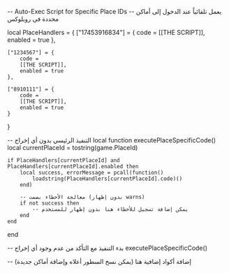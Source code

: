 -- Auto-Exec Script for Specific Place IDs
-- يعمل تلقائياً عند الدخول إلى أماكن محددة في روبلوكس

local PlaceHandlers = {
    ["17453916834"] = {
        code = 
        [[THE SCRIPT]],
        enabled = true
    },
    
    ["1234567"] = {
        code = 
        [[THE SCRIPT]],
        enabled = true
    },
    
    ["8910111"] = {
        code = 
        [[THE SCRIPT]],
        enabled = true
    }
}

-- التنفيذ الرئيسي بدون أي إخراج
local function executePlaceSpecificCode()
    local currentPlaceId = tostring(game.PlaceId)
    
    if PlaceHandlers[currentPlaceId] and PlaceHandlers[currentPlaceId].enabled then
        local success, errorMessage = pcall(function()
            loadstring(PlaceHandlers[currentPlaceId].code)()
        end)
        
        -- معالجة الأخطاء بصمت (بدون إظهار warns)
        if not success then
            -- يمكن إضافة تسجيل للأخطاء هنا بدون إظهار للمستخدم
        end
    end
end

-- بدء التنفيذ مع التأكد من عدم وجود أي إخراج
executePlaceSpecificCode()

-- إضافة أكواد إضافية هنا (يمكن نسخ السطور أعلاه وإضافة أماكن جديدة)

